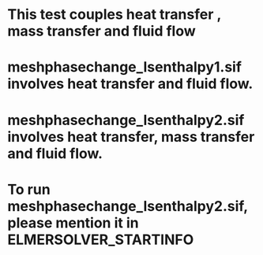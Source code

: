 # This test couples heat transfer , mass transfer and fluid flow
# meshphasechange_lsenthalpy1.sif involves heat transfer and fluid flow.
# meshphasechange_lsenthalpy2.sif involves heat transfer, mass transfer and fluid flow.
# To run meshphasechange_lsenthalpy2.sif, please mention it in ELMERSOLVER_STARTINFO

